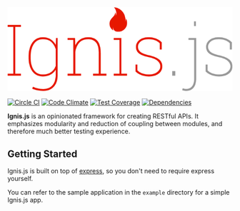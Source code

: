![Logo](docs/ignis.png)

[![Circle CI](https://circleci.com/gh/jluchiji/node-ignis/tree/master.svg?style=svg&circle-token=d132ee43ef385559f4f11fdea358d4daec0175df)](https://circleci.com/gh/jluchiji/node-ignis/tree/master)
[![Code Climate](https://codeclimate.com/github/jluchiji/node-ignis/badges/gpa.svg)](https://codeclimate.com/github/jluchiji/node-ignis)
[![Test Coverage](https://codeclimate.com/github/jluchiji/node-ignis/badges/coverage.svg)](https://codeclimate.com/github/jluchiji/node-ignis/coverage)
[![Dependencies](https://david-dm.org/jluchiji/ignis.svg)](https://david-dm.org/jluchiji/ignis)

**Ignis.js** is an opinionated framework for creating RESTful APIs. It emphasizes
modularity and reduction of coupling between modules, and therefore much better
testing experience.

## Getting Started
Ignis.js is built on top of [express](https://github.com/strongloop/express), so
you don't need to require express yourself.

You can refer to the sample application in the `example` directory for a simple
Ignis.js app.
